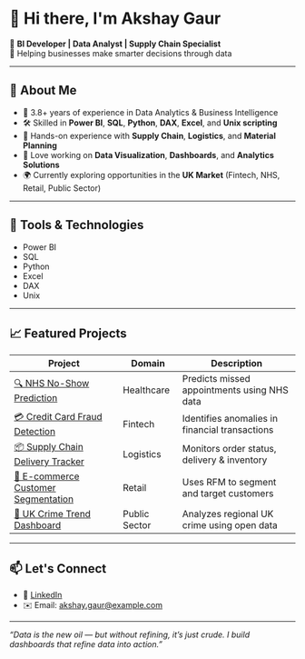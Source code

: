# 👋 Hi there, I'm Akshay Gaur

🚀 **BI Developer | Data Analyst | Supply Chain Specialist**  
🎯 Helping businesses make smarter decisions through data

---

## 📌 About Me

- 💼 3.8+ years of experience in Data Analytics & Business Intelligence
- 🛠️ Skilled in **Power BI**, **SQL**, **Python**, **DAX**, **Excel**, and **Unix scripting**
- 🔄 Hands-on experience with **Supply Chain**, **Logistics**, and **Material Planning**
- 🧠 Love working on **Data Visualization**, **Dashboards**, and **Analytics Solutions**
- 🌍 Currently exploring opportunities in the **UK Market** (Fintech, NHS, Retail, Public Sector)

---

## 🔧 Tools & Technologies

- Power BI
- SQL
- Python
- Excel
- DAX
- Unix

---

## 📈 Featured Projects

| Project | Domain | Description |
|--------|--------|-------------|
| [🔍 NHS No-Show Prediction](https://github.com/akshaygaur/nhs-noshow-analysis) | Healthcare | Predicts missed appointments using NHS data |
| [💳 Credit Card Fraud Detection](https://github.com/akshaygaur/credit-fraud-fintech) | Fintech | Identifies anomalies in financial transactions |
| [📦 Supply Chain Delivery Tracker](https://github.com/akshaygaur/supply-delivery-dashboard) | Logistics | Monitors order status, delivery & inventory |
| [🛒 E-commerce Customer Segmentation](https://github.com/akshaygaur/ecommerce-rfm-segmentation) | Retail | Uses RFM to segment and target customers |
| [🚨 UK Crime Trend Dashboard](https://github.com/akshaygaur/uk-crime-dashboard) | Public Sector | Analyzes regional UK crime using open data |

---

## 📫 Let's Connect

- 💼 [LinkedIn](https://www.linkedin.com/in/akshay-gaur-2a286019b/?originalSubdomain=in)
- ✉️ Email: akshay.gaur@example.com


---

*“Data is the new oil — but without refining, it’s just crude. I build dashboards that refine data into action.”*

